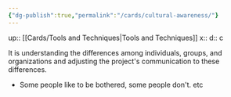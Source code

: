 ```yaml
---
{"dg-publish":true,"permalink":"/cards/cultural-awareness/"}
---
```


up:: [[Cards/Tools and Techniques\|Tools and Techniques]] 
x:: 
d:: c

It is understanding the differences among individuals, groups, and organizations and adjusting the project's communication to these differences.
- Some people like to be bothered, some people don't. etc